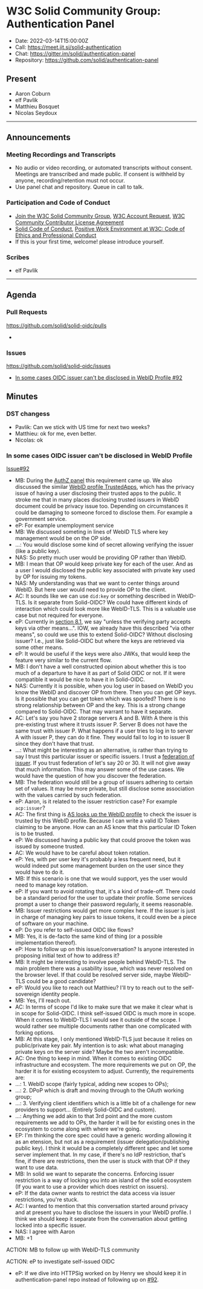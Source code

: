 # W3C Solid Community Group: Authentication Panel

* Date: 2022-03-14T15:00:00Z
* Call: https://meet.jit.si/solid-authentication
* Chat: https://gitter.im/solid/authentication-panel
* Repository: https://github.com/solid/authentication-panel


## Present
* Aaron Coburn
* elf Pavlik
* Matthieu Bosquet
* Nicolas Seydoux

---

## Announcements

### Meeting Recordings and Transcripts
* No audio or video recording, or automated transcripts without consent. Meetings are transcribed and made public. If consent is withheld by anyone, recording/retention must not occur.
* Use panel chat and repository. Queue in call to talk.


### Participation and Code of Conduct
* [Join the W3C Solid Community Group](https://www.w3.org/community/solid/join), [W3C Account Request](http://www.w3.org/accounts/request), [W3C Community Contributor License Agreement](https://www.w3.org/community/about/agreements/cla/)
* [Solid Code of Conduct](https://github.com/solid/process/blob/master/code-of-conduct.md), [Positive Work Environment at W3C: Code of Ethics and Professional Conduct](https://github.com/solid/process/blob/master/code-of-conduct.md)
* If this is your first time, welcome! please introduce yourself.


### Scribes
* elf Pavlik
---

## Agenda

### Pull Requests
https://github.com/solid/solid-oidc/pulls

* 

### Issues
https://github.com/solid/solid-oidc/issues

* [In some cases OIDC issuer can't be disclosed in WebID Profile #92](https://github.com/solid/solid-oidc/issues/92)


## Minutes

### DST changess

* Pavlik: Can we stick with US time for next two weeks?
* Matthieu: ok for me, even better.
* Nicolas: ok


### In some cases OIDC issuer can't be disclosed in WebID Profile 

[Issue#92](https://github.com/solid/solid-oidc/issues/92)

* MB: During the [AuthZ panel](https://github.com/solid/authorization-panel/blob/main/meetings/2022-03-02.md#default-client-based-restrictions) this requirement came up. We also discussed the similar [WebID profile TrustedApps](https://github.com/solid/web-access-control-spec/blob/main/README-v0.5.0.md#adding-trusted-web-apps), which has the privacy issue of having a user disclosing their trusted apps to the public. It stroke me that in many places disclosing trusted issuers in WebID document could be privacy issue too. Depending on circumstances it could be damaging to someone forced to disclose them. For example a government service.
* eP: For example unemployment service
* MB: We discussed someting in lines of WebID TLS where key management would be on the OP side.
* ...: You would disclose some kind of secret allowing verifying the issuer (like a public key).
* NAS: So pretty much user would be providing OP rather than WebID.
* MB: I mean that OP would keep private key for each of the user. And as a user I would disclosed the public key associated with private key used by OP for issuing my tokens.
* NAS: My understanding was that we want to center things around WebID. But here user would need to provide OP to the client.
* AC: It sounds like we can use `did:key` or something described in WebID-TLS. Is it separate from Solid-OIDC? We could have different kinds of interaction which could look more like WebID-TLS. This is a valuable use case but not required for everyone.
* eP: Currently in [section 8.1](https://solid.github.io/solid-oidc/#id-token-validation), we say "unless the verifying party accepts keys via other means...". IOW, we already have this described "via other means", so could we use this to extend Solid-OIDC? Without disclosing issuer? I.e., just like Solid-OIDC but where the keys are retrieved via some other means.
* eP: It would be useful if the keys were also JWKs, that would keep the feature very similar to the current flow.
* MB: I don't have a well constructed opinion about whether this is too much of a departure to have it as part of Solid OIDC or not. If it were compatible it would be nice to have it in Solid-OIDC.
* NAS: Currently it is possible, when you log user in based on WebID you know the WebID and discover OP from there. Then you can get OP keys. Is it possible that you can get token which was spoofed? There is no strong relationship between OP and the key. This is a strong change compared to Solid-OIDC. That may warrant to have it separate. 
* AC: Let's say you have 2 storage servers A and B. With A there is this pre-existing trust where it trusts issuer P. Server B does not have the same trust with issuer P. What happens if a user tries to log in to server A with issuer P, they can do it fine. They would fail to log in to issuer B since they don't have that trust.
* ...: What might be interesting as an alternative, is rather than trying to say I trust this particular issuer or specific issuers. I trust a [federation of issuer](https://openid.net/specs/openid-connect-federation-1_0.html). If you trust federation of let's say 20 or 30. It will not give away that much information. This may answer some of the use cases. We would have the question of how you discover the federation.
* MB: The federation would still be a group of issuers adhering to certain set of values. It may be more private, but still disclose some association with the values carried by such federation.
* eP: Aaron, is it related to the issuer restriction case? For example `acp:issuer`?
* AC: The first thing is [AS looks up the WebID profile](https://solid.github.io/solid-oidc/#basic-flow) to check the issuer is trusted by this WebID profile. Because I can write a valid ID Token claiming to be anyone. How can an AS know that this particular ID Token is to be trusted.
* eP: We discussed having a public key that could proove the token was issued by someone trusted.
* AC: We would have to be careful about token rotation.
* eP: Yes, with per user key it's probably a less frequent need, but it would indeed put some management burden on the user since they would have to do it.
* MB: If this scenario is one that we would support, yes the user would need to manage key rotation. 
* eP: If you want to avoid rotating that, it's a kind of trade-off. There could be a standard period for the user to update their profile. Some services prompt a user to change their password regularly, it seems reasonable.
* MB: Issuer restrictions would get more complex here. If the issuer is just in charge of managing key pairs to issue tokens, it could even be a piece of software on your machine.
* eP: Do you refer to self-issued OIDC like flows?
* MB: Yes, it is de-facto the same kind of thing (or a possible implementation thereof).
* eP: How to follow up on this issue/conversation? Is anyone interested in proposing initial text of how to address it?
* MB: It might be interesting to involve people behind WebID-TLS. The main problem there was a usability issue, which was never resolved on the browser level. If that could be resolved server side, maybe WebID-TLS could be a good candidate?
* eP: Would you like to reach out Matthieu? I'll try to reach out to the self-sovereign identity people.
* MB: Yes, I'll reach out.
* AC: In terms of scope I'd like to make sure that we make it clear what is in scope for Solid-OIDC. I think self-issued OIDC is much more in scope. When it comes to WebID-TLS I would see it outside of the scope. I would rather see multiple documents rather than one complicated with forking options.
* MB: At this stage, I only mentioned WebID-TLS just because it relies on public/private key pair. My intention is to ask: what about managing private keys on the server side? Maybe the two aren't incompatible.
* AC: One thing to keep in mind. When it comes to existing OIDC infrastructure and ecosystem. The more requirements we put on OP, the harder it is for existing ecosystem to adjust. Currently, the requirements are:
* ...: 1. WebID scope (fairly typical, adding new scopes to OPs);
* ...: 2. DPoP which is draft and moving through to the OAuth working group;
* ...: 3. Verifying client identifiers which is a little bit of a challenge for new providers to support... (Entirely Solid-OIDC and custom).
* ...: Anything we add akin to that 3rd point and the more custom requirements we add to OPs, the harder it will be for existing ones in the ecosystem to come along with where we're going.
* EP: I'm thinking the core spec could have a generic wording allowing it as an etension, but not as a requirement (issuer delegation/publishing public key). I think it would be a completely different spec and let some server implement that. In my case, if there's no IdP restriction, that's fine, if there are restrictions, then the user is stuck with that OP if they want to use data.
* MB: In solid we want to separate the concerns. Enforcing issuer restriction is a way of locking you into an island of the solid ecosystem (If you want to use a provider which does restrict on issuers).
* eP: If the data owner wants to restrict the data access via issuer restrictions, you're stuck.
* AC: I wanted to mention that this conversation started around privacy and at present you have to disclose the issuers in your WebID profile. I think we should keep it separate from the conversation about getting locked into a specific issuer.
* NAS: I agree with Aaron
* MB: +1

ACTION: MB to follow up with WebID-TLS community

ACTION: eP to investigate self-issued OIDC

* eP: If we dive into HTTPSig worked on by Henry we should keep it in authentication-panel repo instead of following up on [#92](https://github.com/solid/solid-oidc/issues/92).

